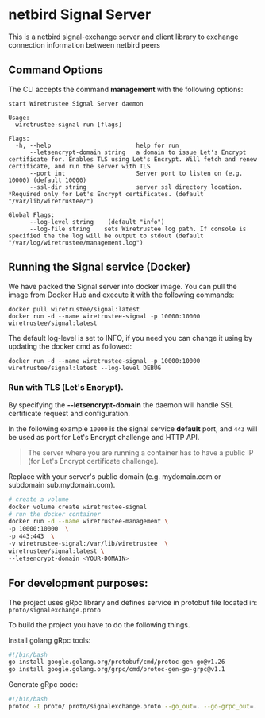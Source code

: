 # netbird Signal Server

This is a netbird signal-exchange server and client library to exchange connection information between netbird peers

## Command Options
The CLI accepts the command **management** with the following options:
```shell
start Wiretrustee Signal Server daemon

Usage:
  wiretrustee-signal run [flags]

Flags:
  -h, --help                        help for run
      --letsencrypt-domain string   a domain to issue Let's Encrypt certificate for. Enables TLS using Let's Encrypt. Will fetch and renew certificate, and run the server with TLS
      --port int                    Server port to listen on (e.g. 10000) (default 10000)
      --ssl-dir string              server ssl directory location. *Required only for Let's Encrypt certificates. (default "/var/lib/wiretrustee/")

Global Flags:
      --log-level string    (default "info")
      --log-file string    sets Wiretrustee log path. If console is specified the the log will be output to stdout (default "/var/log/wiretrustee/management.log")
```
## Running the Signal service (Docker)

We have packed the Signal server into docker image. You can pull the image from Docker Hub and execute it with the following commands:
````shell
docker pull wiretrustee/signal:latest
docker run -d --name wiretrustee-signal -p 10000:10000 wiretrustee/signal:latest
````
The default log-level is set to INFO, if you need you can change it using by updating the docker cmd as followed:
````shell
docker run -d --name wiretrustee-signal -p 10000:10000 wiretrustee/signal:latest --log-level DEBUG
````
### Run with TLS (Let's Encrypt).
By specifying the **--letsencrypt-domain** the daemon will handle SSL certificate request and configuration.

In the following example ```10000``` is the signal service **default** port, and ```443``` will be used as port for Let's Encrypt challenge and HTTP API.
> The server where you are running a container has to have a public IP (for Let's Encrypt certificate challenge).

Replace <YOUR-DOMAIN> with your server's public domain (e.g. mydomain.com or subdomain sub.mydomain.com).

```bash
# create a volume
docker volume create wiretrustee-signal
# run the docker container
docker run -d --name wiretrustee-management \
-p 10000:10000  \
-p 443:443  \
-v wiretrustee-signal:/var/lib/wiretrustee  \
wiretrustee/signal:latest \
--letsencrypt-domain <YOUR-DOMAIN>
```
## For development purposes:

The project uses gRpc library and defines service in protobuf file located in:
 ```proto/signalexchange.proto```

To build the project you have to do the following things.

Install golang gRpc tools:
```bash
#!/bin/bash
go install google.golang.org/protobuf/cmd/protoc-gen-go@v1.26
go install google.golang.org/grpc/cmd/protoc-gen-go-grpc@v1.1
```

Generate gRpc code:

```bash
#!/bin/bash
protoc -I proto/ proto/signalexchange.proto --go_out=. --go-grpc_out=.
```

